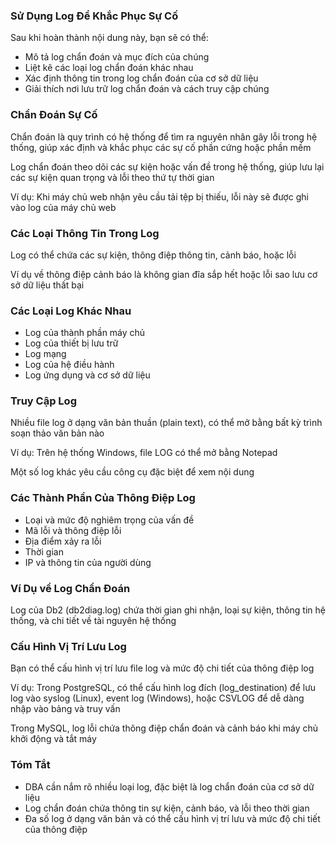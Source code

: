 ### Sử Dụng Log Để Khắc Phục Sự Cố

Sau khi hoàn thành nội dung này, bạn sẽ có thể:

- Mô tả log chẩn đoán và mục đích của chúng
- Liệt kê các loại log chẩn đoán khác nhau
- Xác định thông tin trong log chẩn đoán của cơ sở dữ liệu
- Giải thích nơi lưu trữ log chẩn đoán và cách truy cập chúng

### Chẩn Đoán Sự Cố

Chẩn đoán là quy trình có hệ thống để tìm ra nguyên nhân gây lỗi trong hệ thống, giúp xác định và khắc phục các sự cố phần cứng hoặc phần mềm

Log chẩn đoán theo dõi các sự kiện hoặc vấn đề trong hệ thống, giúp lưu lại các sự kiện quan trọng và lỗi theo thứ tự thời gian

Ví dụ: Khi máy chủ web nhận yêu cầu tải tệp bị thiếu, lỗi này sẽ được ghi vào log của máy chủ web

### Các Loại Thông Tin Trong Log

Log có thể chứa các sự kiện, thông điệp thông tin, cảnh báo, hoặc lỗi

Ví dụ về thông điệp cảnh báo là không gian đĩa sắp hết hoặc lỗi sao lưu cơ sở dữ liệu thất bại

### Các Loại Log Khác Nhau

- Log của thành phần máy chủ
- Log của thiết bị lưu trữ
- Log mạng
- Log của hệ điều hành
- Log ứng dụng và cơ sở dữ liệu

### Truy Cập Log

Nhiều file log ở dạng văn bản thuần (plain text), có thể mở bằng bất kỳ trình soạn thảo văn bản nào

Ví dụ: Trên hệ thống Windows, file LOG có thể mở bằng Notepad

Một số log khác yêu cầu công cụ đặc biệt để xem nội dung

### Các Thành Phần Của Thông Điệp Log

- Loại và mức độ nghiêm trọng của vấn đề
- Mã lỗi và thông điệp lỗi
- Địa điểm xảy ra lỗi
- Thời gian
- IP và thông tin của người dùng

### Ví Dụ về Log Chẩn Đoán

Log của Db2 (db2diag.log) chứa thời gian ghi nhận, loại sự kiện, thông tin hệ thống, và chi tiết về tài nguyên hệ thống

### Cấu Hình Vị Trí Lưu Log

Bạn có thể cấu hình vị trí lưu file log và mức độ chi tiết của thông điệp log

Ví dụ: Trong PostgreSQL, có thể cấu hình log đích (log_destination) để lưu log vào syslog (Linux), event log (Windows), hoặc CSVLOG để dễ dàng nhập vào bảng và truy vấn

Trong MySQL, log lỗi chứa thông điệp chẩn đoán và cảnh báo khi máy chủ khởi động và tắt máy

### Tóm Tắt

- DBA cần nắm rõ nhiều loại log, đặc biệt là log chẩn đoán của cơ sở dữ liệu
- Log chẩn đoán chứa thông tin sự kiện, cảnh báo, và lỗi theo thời gian
- Đa số log ở dạng văn bản và có thể cấu hình vị trí lưu và mức độ chi tiết của thông điệp

